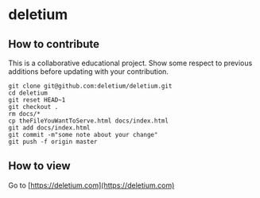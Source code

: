 # deletium

## How to contribute

This is a collaborative educational project. Show some respect to
previous additions before updating with your contribution.

```
git clone git@github.com:deletium/deletium.git
cd deletium
git reset HEAD~1
git checkout .
rm docs/*
cp theFileYouWantToServe.html docs/index.html
git add docs/index.html
git commit -m"some note about your change"
git push -f origin master
```

## How to view
Go to [https://deletium.com](https://deletium.com)

